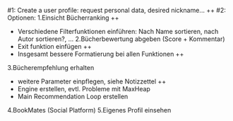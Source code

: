 #1: Create a user profile: request personal data, desired nickname... ++
#2: Optionen: 
1.Einsicht Bücherranking ++
- Verschiedene Filterfunktionen einführen: Nach Name sortieren, nach Autor sortieren?, ...
2.Bücherbewertung abgeben (Score + Kommentar) 
- Exit funktion einfügen ++
- Insgesamt bessere Formatierung bei allen Funktionen ++

3.Bücherempfehlung erhalten 
- weitere Parameter einpflegen, siehe Notizzettel ++
- Engine erstellen, evtl. Probleme mit MaxHeap
- Main Recommendation Loop erstellen

4.BookMates (Social Platform) 
5.Eigenes Profil einsehen
